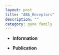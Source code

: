 ```yaml
---
layout: post
title: "ABA_Receptors"
description: ""
category: gene family
---
```


* **Information**  

* **Publication**  


